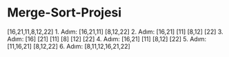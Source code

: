 # Merge-Sort-Projesi
[16,21,11,8,12,22]
                                1. Adım:      [16,21,11]                      [8,12,22]
                                2. Adım:   [16,21]     [11]                [8,12]      [22]
                                3. Adım: [16]   [21]   [11]              [8]    [12]     [22]
                                4. Adım: [16,21]   [11]                     [8,12]     [22]
                                5. Adım: [11,16,21]                           [8,12,22]
                                6. Adım: [8,11,12,16,21,22]
